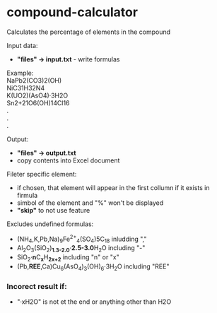 # compound-calculator
 Calculates the percentage of elements in the compound

Input data:<br>
 - **"files" -> input.txt** - write formulas<br>

Example:<br>
NaPb2(CO3)2(OH)<br>
NiC31H32N4<br>
K(UO2)(AsO4)·3H2O<br>
Sn2+21O6(OH)14Cl16<br>
.<br>
.<br>
.<br>

Output:<br>
 - **"files" -> output.txt**<br>
 - copy contents into Excel document<br>

Fileter specific element:<br>
 - if chosen, that element will appear in the first collumn if it exists in firmula<br>
 - simbol of the element and "%" won't be displayed<br>
 - **"skip"** to not use feature<br>

Excludes undefined formulas:<br>
 - (NH<sub>4</sub>,K,Pb,Na)<sub>9</sub>Fe<sup>2+</sup><sub>4</sub>(SO<sub>4</sub>)5C<sub>18</sub> inludding ","<br>
 - Al<sub>2</sub>O<sub>3</sub>(SiO<sub>2</sub>)<sub>**1.3-2.0**</sub>·**2.5-3.0**H<sub>2</sub>O including "-"<br>
 - SiO<sub>2</sub>·**n**C<sub>**x**</sub>H<sub>**2x+2**</sub> including "n" or "x"<br>
 - (Pb,**REE**,Ca)Cu<sub>6</sub>(AsO<sub>4</sub>)<sub>3</sub>(OH)<sub>6</sub>·3H<sub>2</sub>O including "REE"<br>

### Incorect result if:<br>
 - "·xH2O" is not et the end or anything other than H2O<br>

